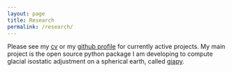 ```yaml
---
layout: page
title: Research
permalink: /research/
---
```


Please see my [cv](georei.com/cv/) or my [github profile](http://github.com/skachuck) for currently active projects. My main project is the open source python package I am developing to compute glacial isostatic adjustment on a spherical earth, called [giapy](http://github.com/skachuck/giapy). 
